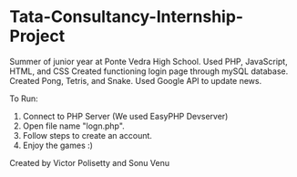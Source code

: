 # Tata-Consultancy-Internship-Project
Summer of junior year at Ponte Vedra High School.
Used PHP, JavaScript, HTML, and CSS
Created functioning login page through mySQL database.
Created Pong, Tetris, and Snake.
Used Google API to update news.

To Run:
1. Connect to PHP Server (We used EasyPHP Devserver)
2. Open file name "logn.php".
3. Follow steps to create an account.
4. Enjoy the games :)

Created by Victor Polisetty and Sonu Venu

